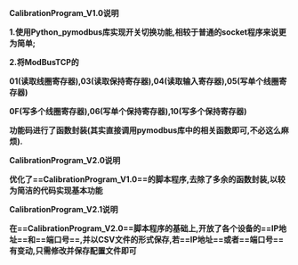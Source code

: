 **CalibrationProgram_V1.0说明**

**1.使用Python_pymodbus库实现开关切换功能,相较于普通的socket程序来说更为简单;**

**2.将ModBusTCP的**

   **01(读取线圈寄存器),03(读取保持寄存器),04(读取输入寄存器),05(写单个线圈寄存器)**

   **0F(写多个线圈寄存器),06(写单个保持寄存器),10(写多个保持寄存器)**

   **功能码进行了函数封装(其实直接调用pymodbus库中的相关函数即可,不必这么麻烦).**



**CalibrationProgram_V2.0说明**

**优化了==CalibrationProgram_V1.0==的脚本程序,去除了多余的函数封装,以较为简洁的代码实现基本功能**



**CalibrationProgram_V2.1说明**

**在==CalibrationProgram_V2.0==脚本程序的基础上,开放了各个设备的==IP地址==和==端口号==,并以CSV文件的形式保存,若==IP地址==或者==端口号==有变动,只需修改并保存配置文件即可**

